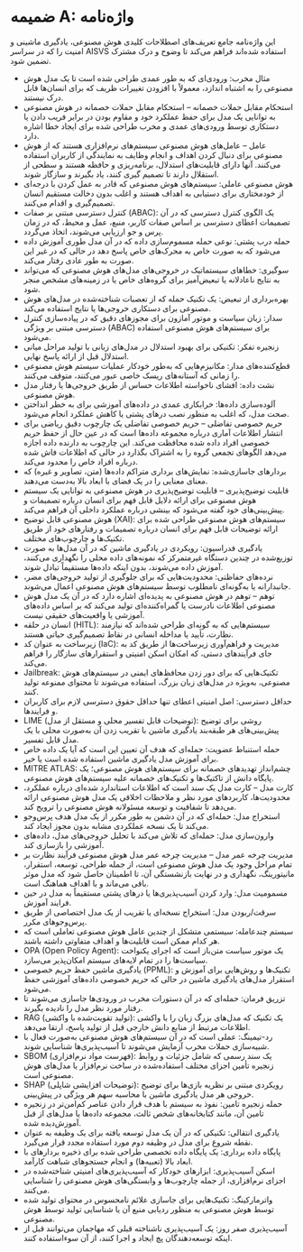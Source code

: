 # ضمیمه A: واژه‌نامه

این واژه‌نامه جامع تعریف‌های اصطلاحات کلیدی هوش مصنوعی، یادگیری ماشینی و امنیت را که در سراسر AISVS استفاده شده‌اند فراهم می‌کند تا وضوح و درک مشترک تضمین شود.

* مثال مخرب: ورودی‌ای که به طور عمدی طراحی شده است تا یک مدل هوش مصنوعی را به اشتباه اندازد، معمولاً با افزودن تغییرات ظریف که برای انسان‌ها قابل درک نیستند.
  ​
* استحکام مقابل حملات خصمانه – استحکام مقابل حملات خصمانه در هوش مصنوعی به توانایی یک مدل برای حفظ عملکرد خود و مقاوم بودن در برابر فریب دادن یا دستکاری توسط ورودی‌های عمدی و مخرب طراحی شده برای ایجاد خطا اشاره دارد.
  ​
* عامل – عامل‌های هوش مصنوعی سیستم‌های نرم‌افزاری هستند که از هوش مصنوعی برای دنبال کردن اهداف و انجام وظایف به نمایندگی از کاربران استفاده می‌کنند. آنها دارای قابلیت‌های استدلال، برنامه‌ریزی و حافظه هستند و سطحی از استقلال دارند تا تصمیم گیری کنند، یاد بگیرند و سازگار شوند.
  ​
* هوش مصنوعی عاملی: سیستم‌های هوش مصنوعی که قادر به عمل کردن با درجه‌ای از خودمختاری برای دستیابی به اهداف هستند و اغلب بدون دخالت مستقیم انسان تصمیم‌گیری و اقدام می‌کنند.
  ​
* کنترل دسترسی مبتنی بر صفات (ABAC): یک الگوی کنترل دسترسی که در آن تصمیمات اعطای دسترسی بر اساس صفات کاربر، منبع، عمل و محیط، که در زمان پرس و جو ارزیابی می‌شوند، اتخاذ می‌گردد.
  ​
* حمله درب پشتی: نوعی حمله مسموم‌سازی داده که در آن مدل طوری آموزش داده می‌شود که به صورت خاص به محرک‌های خاص پاسخ دهد در حالی که در غیر این صورت به طور عادی رفتار می‌کند.
  ​
* سوگیری: خطاهای سیستماتیک در خروجی‌های مدل‌های هوش مصنوعی که می‌تواند به نتایج ناعادلانه یا تبعیض‌آمیز برای گروه‌های خاص یا در زمینه‌های مشخص منجر شود.
  ​
* بهره‌برداری از تبعیض: یک تکنیک حمله که از تعصبات شناخته‌شده در مدل‌های هوش مصنوعی برای دستکاری خروجی‌ها یا نتایج استفاده می‌کند.
  ​
* سدار: زبان سیاست و موتور آمازون برای مجوزهای دقیق که در پیاده‌سازی کنترل دسترسی مبتنی بر ویژگی (ABAC) برای سیستم‌های هوش مصنوعی استفاده می‌شود.
  ​
* زنجیره تفکر: تکنیکی برای بهبود استدلال در مدل‌های زبانی با تولید مراحل میانی استدلال قبل از ارائه پاسخ نهایی.
  ​
* قطع‌کننده‌های مدار: مکانیزم‌هایی که به‌طور خودکار عملیات سیستم هوش مصنوعی را زمانی که آستانه‌های ریسک خاصی عبور می‌کنند، متوقف می‌کنند.
  ​
* نشت داده: افشای ناخواسته اطلاعات حساس از طریق خروجی‌ها یا رفتار مدل هوش مصنوعی.
  ​
* آلوده‌سازی داده‌ها: خرابکاری عمدی در داده‌های آموزشی برای به خطر انداختن صحت مدل، که اغلب به منظور نصب درهای پشتی یا کاهش عملکرد انجام می‌شود.
  ​
* حریم خصوصی تفاضلی – حریم خصوصی تفاضلی یک چارچوب دقیق ریاضی برای انتشار اطلاعات آماری درباره مجموعه داده‌ها است که در عین حال از حفظ حریم خصوصی افراد داده شده محافظت می‌کند. این چارچوب به دارنده داده اجازه می‌دهد الگوهای تجمعی گروه را به اشتراک بگذارد در حالی که اطلاعات فاش شده درباره افراد خاص را محدود می‌کند.
  ​
* بردارهای جاسازی‌شده: نمایش‌های برداری متراکم داده‌ها (متن، تصاویر و غیره) که معنای معنایی را در یک فضای با ابعاد بالا به‌دست می‌دهند.
  ​
* قابلیت توضیح‌پذیری – قابلیت توضیح‌پذیری در هوش مصنوعی به توانایی یک سیستم هوش مصنوعی برای ارائه دلایل قابل فهم برای انسان درباره تصمیمات و پیش‌بینی‌های خود گفته می‌شود که بینشی درباره عملکرد داخلی آن فراهم می‌کند.
  ​
* هوش مصنوعی قابل توضیح (XAI): سیستم‌های هوش مصنوعی طراحی شده برای ارائه توضیحات قابل فهم برای انسان درباره تصمیمات و رفتارهای خود از طریق تکنیک‌ها و چارچوب‌های مختلف.
  ​
* یادگیری فدراسیون: رویکردی در یادگیری ماشین که در آن مدل‌ها به صورت توزیع‌شده در چندین دستگاه غیرمتمرکز که نمونه‌های داده محلی را نگهداری می‌کنند، آموزش داده می‌شوند، بدون اینکه داده‌ها مستقیماً تبادل شوند.
  ​
* نرده‌های حفاظتی: محدودیت‌هایی که برای جلوگیری از تولید خروجی‌های مضر، جانبدارانه یا به‌گونه‌ای نامطلوب توسط سیستم‌های هوش مصنوعی اعمال می‌شوند.
  ​
* توهم – توهم در هوش مصنوعی به پدیده‌ای اشاره دارد که در آن یک مدل هوش مصنوعی اطلاعات نادرست یا گمراه‌کننده‌ای تولید می‌کند که بر اساس داده‌های آموزشی یا واقعیت‌های حقیقی نیست.
  ​
* انسان در حلقه (HITL): سیستم‌هایی که به گونه‌ای طراحی شده‌اند که نیازمند نظارت، تأیید یا مداخله انسانی در نقاط تصمیم‌گیری حیاتی هستند.
  ​
* زیرساخت به عنوان کد (IaC): مدیریت و فراهم‌آوری زیرساخت‌ها از طریق کد به جای فرآیندهای دستی، که امکان اسکن امنیتی و استقرارهای سازگار را فراهم می‌کند.
  ​
* Jailbreak: تکنیک‌هایی که برای دور زدن محافظ‌های ایمنی در سیستم‌های هوش مصنوعی، به‌ویژه در مدل‌های زبان بزرگ، استفاده می‌شوند تا محتوای ممنوعه تولید کنند.
  ​
* حداقل دسترسی: اصل امنیتی اعطای تنها حداقل حقوق دسترسی لازم برای کاربران و فرایندها.
  ​
* LIME (توضیحات قابل تفسیر محلی و مستقل از مدل): روشی برای توضیح پیش‌بینی‌های هر طبقه‌بند یادگیری ماشین با تقریب زدن آن به‌صورت محلی با یک مدل قابل تفسیر.
  ​
* حمله استنباط عضویت: حمله‌ای که هدف آن تعیین این است که آیا یک داده خاص برای آموزش مدل یادگیری ماشین استفاده شده است یا خیر.
  ​
* MITRE ATLAS: چشم‌انداز تهدیدهای خصمانه برای سیستم‌های هوش مصنوعی؛ یک پایگاه دانش از تاکتیک‌ها و تکنیک‌های خصمانه علیه سیستم‌های هوش مصنوعی.
  ​
* کارت مدل – کارت مدل یک سند است که اطلاعات استاندارد شده‌ای درباره عملکرد، محدودیت‌ها، کاربردهای مورد نظر و ملاحظات اخلاقی یک مدل هوش مصنوعی ارائه می‌دهد تا شفافیت و توسعه مسئولانه هوش مصنوعی را ترویج کند.
  ​
* استخراج مدل: حمله‌ای که در آن دشمن به طور مکرر از یک مدل هدف پرس‌وجو می‌کند تا یک نسخه عملکردی مشابه بدون مجوز ایجاد کند.
  ​
* وارون‌سازی مدل: حمله‌ای که تلاش می‌کند با تحلیل خروجی‌های مدل، داده‌های آموزشی را بازسازی کند.
  ​
* مدیریت چرخه عمر مدل – مدیریت چرخه عمر مدل هوش مصنوعی فرآیند نظارت بر تمام مراحل وجود یک مدل هوش مصنوعی است، از جمله طراحی، توسعه، استقرار، مانیتورینگ، نگهداری و در نهایت بازنشستگی آن، تا اطمینان حاصل شود که مدل موثر باقی می‌ماند و با اهداف هماهنگ است.
  ​
* مسمومیت مدل: وارد کردن آسیب‌پذیری‌ها یا درهای پشتی مستقیماً به مدل در حین فرایند آموزش.
  ​
* سرقت/ربودن مدل: استخراج نسخه‌ای یا تقریب از یک مدل اختصاصی از طریق پرس‌وجوهای مکرر.
  ​
* سیستم چندعامله: سیستمی متشکل از چندین عامل هوش مصنوعی تعاملی است که هر کدام ممکن است قابلیت‌ها و اهداف متفاوتی داشته باشند.
  ​
* OPA (Open Policy Agent): یک موتور سیاست متن‌باز است که اجرای یکنواخت سیاست‌ها را در تمام لایه‌های سیستم امکان‌پذیر می‌سازد.
  ​
* یادگیری ماشین حفظ حریم خصوصی (PPML): تکنیک‌ها و روش‌هایی برای آموزش و استقرار مدل‌های یادگیری ماشین در حالی که حریم خصوصی داده‌های آموزشی حفظ می‌شود.
  ​
* تزریق فرمان: حمله‌ای که در آن دستورات مخرب در ورودی‌ها جاسازی می‌شوند تا رفتار مورد نظر مدل را نادیده بگیرند.
  ​
* RAG (تولید تقویت‌شده با واکشی): یک تکنیک که مدل‌های بزرگ زبان را با واکشی اطلاعات مرتبط از منابع دانش خارجی قبل از تولید پاسخ، ارتقا می‌دهد.
  ​
* رد-تیمینگ: عملی است که در آن سیستم‌های هوش مصنوعی به‌صورت فعال با شبیه‌سازی حملات مخرب آزمایش می‌شوند تا آسیب‌پذیری‌ها شناسایی شوند.
  ​
* SBOM (فهرست مواد نرم‌افزاری): یک سند رسمی که شامل جزئیات و روابط زنجیره تأمین اجزای مختلف استفاده‌شده در ساخت نرم‌افزار یا مدل‌های هوش مصنوعی است.
  ​
* SHAP (توضیحات افزایشی شاپلی): رویکردی مبتنی بر نظریه بازی‌ها برای توضیح خروجی هر مدل یادگیری ماشین با محاسبه سهم هر ویژگی در پیش‌بینی.
  ​
* حمله زنجیره تامین: نفوذ به سیستم با هدف قرار دادن عناصر کم‌امن‌تر در زنجیره تامین آن، مانند کتابخانه‌های شخص ثالث، مجموعه داده‌ها یا مدل‌های از قبل آموزش‌دیده شده.
  ​
* یادگیری انتقالی: تکنیکی که در آن یک مدل توسعه یافته برای یک وظیفه به عنوان نقطه شروع برای مدل در وظیفه دوم مورد استفاده مجدد قرار می‌گیرد.
  ​
* پایگاه داده برداری: یک پایگاه داده تخصصی طراحی شده برای ذخیره بردارهای با ابعاد بالا (تعبیه‌ها) و انجام جستجوهای شباهت کارآمد.
  ​
* اسکن آسیب‌پذیری: ابزارهای خودکار که آسیب‌پذیری‌های امنیتی شناخته‌شده در اجزای نرم‌افزاری، از جمله چارچوب‌ها و وابستگی‌های هوش مصنوعی را شناسایی می‌کنند.
  ​
* واترمارکینگ: تکنیک‌هایی برای جاسازی علائم نامحسوس در محتوای تولید شده توسط هوش مصنوعی به منظور ردیابی منبع آن یا شناسایی تولید توسط هوش مصنوعی.
  ​
* آسیب‌پذیری صفر روز: یک آسیب‌پذیری ناشناخته قبلی که مهاجمان می‌توانند قبل از اینکه توسعه‌دهندگان پچ ایجاد و اجرا کنند، از آن سوءاستفاده کنند.


